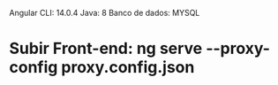 Angular CLI: 14.0.4
Java: 8
Banco de dados: MYSQL
# Subir Front-end: ng serve --proxy-config proxy.config.json
